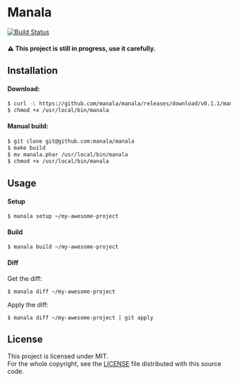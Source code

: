 Manala
======

[![Build Status](https://travis-ci.org/manala/manala.svg?branch=master)](https://travis-ci.org/manala/manala)

#### :warning: This project is still in progress, use it carefully.

Installation
-------------

#### Download:
```sh
$ curl -L https://github.com/manala/manala/releases/download/v0.1.1/manala.phar > /usr/local/bin/manala
$ chmod +x /usr/local/bin/manala
```

#### Manual build:
```sh
$ git clone git@github.com:manala/manala
$ make build
$ mv manala.phar /usr/local/bin/manala
$ chmod +x /usr/local/bin/manala
```

Usage
-----

#### Setup
```
$ manala setup ~/my-awesome-project
```

#### Build
```
$ manala build ~/my-awesome-project
```

#### Diff

Get the diff:
```
$ manala diff ~/my-awesome-project
```

Apply the diff:
```
$ manala diff ~/my-awesome-project | git apply
```

License
-------

This project is licensed under MIT.  
For the whole copyright, see the [LICENSE](LICENSE) file distributed with this source code.
